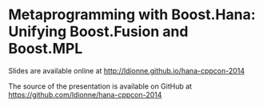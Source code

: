 # Metaprogramming with Boost.Hana: Unifying Boost.Fusion and Boost.MPL

Slides are available online at http://ldionne.github.io/hana-cppcon-2014

The source of the presentation is available on GitHub at https://github.com/ldionne/hana-cppcon-2014
